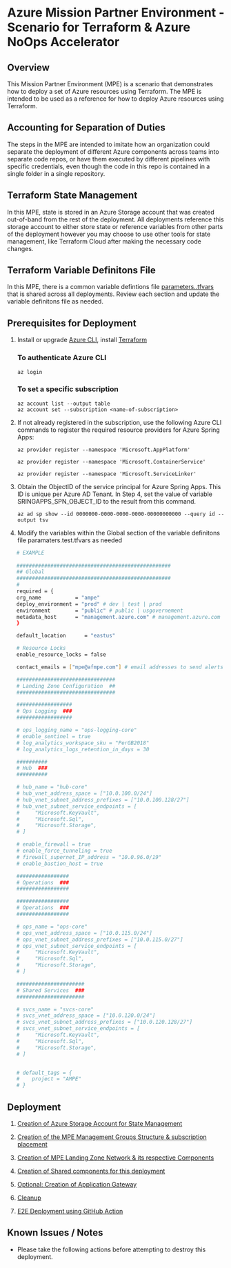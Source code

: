 # Azure Mission Partner Environment - Scenario for Terraform & Azure NoOps Accelerator

## Overview

This Mission Partner Environment (MPE) is a scenario that demonstrates how to deploy a set of Azure resources using Terraform. The MPE is intended to be used as a reference for how to deploy Azure resources using Terraform.

## Accounting for Separation of Duties

The steps in the MPE are intended to imitate how an organization could separate the deployment of different Azure components across teams into separate code repos, or have them executed by different pipelines with specific credentials, even though the code in this repo is contained in a single folder in a single repository.

## Terraform State Management

In this MPE, state is stored in an Azure Storage account that was created out-of-band from the rest of the deployment. All deployments reference this storage account to either store state or reference variables from other parts of the deployment however you may choose to use other tools for state management, like Terraform Cloud after making the necessary code changes.

## Terraform Variable Definitons File

In this MPE, there is a common variable defintions file [parameters.<environment>.tfvars](./tfvars) that is shared across all deployments. Review each section and update the variable definitons file as needed.

## Prerequisites for Deployment

1. Install or upgrade [Azure CLI](https://learn.microsoft.com/cli/azure/install-azure-cli), install [Terraform](https://www.terraform.io/downloads.html)
    
    ### To authenticate Azure CLI
    `az login`

    ### To set a specific subscription
    `az account list --output table`<br>
    `az account set --subscription <name-of-subscription>`

2. If not already registered in the subscription, use the following Azure CLI commands to register the required resource providers for Azure Spring Apps:

    `az provider register --namespace 'Microsoft.AppPlatform'`

    `az provider register --namespace 'Microsoft.ContainerService'`

    `az provider register --namespace 'Microsoft.ServiceLinker'`

3. Obtain the ObjectID of the service principal for Azure Spring Apps. This ID is unique per Azure AD Tenant. In Step 4, set the value of variable SRINGAPPS_SPN_OBJECT_ID to the result from this command.

    `az ad sp show --id 0000000-0000-0000-0000-00000000000 --query id --output tsv`

4. Modify the variables within the Global section of the variable definitons file paramaters.test.tfvars as needed

 ```bash
    # EXAMPLE
    
    ##################################################
    ## Global
    ##################################################
    #
    required = {
    org_name           = "ampe"
    deploy_environment = "prod" # dev | test | prod
    environment        = "public" # public | usgovernement
    metadata_host      = "management.azure.com" # management.azure.com | management.usgovcloudapi.net | management.chinacloudapi.cn | management.microsoftazure.de
    }

    default_location      = "eastus"

    # Resource Locks
    enable_resource_locks = false

    contact_emails = ["mpe@afmpe.com"] # email addresses to send alerts to for this subscription

    ################################
    # Landing Zone Configuration  ##
    ################################

    ##################
    # Ops Logging  ###
    ##################

    # ops_logging_name = "ops-logging-core"
    # enable_sentinel = true
    # log_analytics_workspace_sku = "PerGB2018"
    # log_analytics_logs_retention_in_days = 30

    ##########
    # Hub  ###
    ##########

    # hub_name = "hub-core"
    # hub_vnet_address_space = ["10.0.100.0/24"]
    # hub_vnet_subnet_address_prefixes = ["10.0.100.128/27"]
    # hub_vnet_subnet_service_endpoints = [
    #     "Microsoft.KeyVault",
    #     "Microsoft.Sql",
    #     "Microsoft.Storage",
    # ]

    # enable_firewall = true
    # enable_force_tunneling = true
    # firewall_supernet_IP_address = "10.0.96.0/19"
    # enable_bastion_host = true

    #################
    # Operations  ###
    #################

    #################
    # Operations  ###
    #################

    # ops_name = "ops-core"
    # ops_vnet_address_space = ["10.0.115.0/24"]
    # ops_vnet_subnet_address_prefixes = ["10.0.115.0/27"]
    # ops_vnet_subnet_service_endpoints = [
    #     "Microsoft.KeyVault",
    #     "Microsoft.Sql",
    #     "Microsoft.Storage",
    # ]

    ######################
    # Shared Services  ###
    ######################

    # svcs_name = "svcs-core"
    # svcs_vnet_address_space = ["10.0.120.0/24"]
    # svcs_vnet_subnet_address_prefixes = ["10.0.120.128/27"]
    # svcs_vnet_subnet_service_endpoints = [
    #     "Microsoft.KeyVault",
    #     "Microsoft.Sql",
    #     "Microsoft.Storage",
    # ]


    # default_tags = { 
    #    project = "AMPE"
    # }
```

## Deployment

1. [Creation of Azure Storage Account for State Management](./docs/State-Storage.md)

2. [Creation of the MPE Management Groups Structure & subscription placement](./docs/Management-Groups.md)

3. [Creation of MPE Landing Zone Network & its respective Components](./docs/LZ-Network.md)

4. [Creation of Shared components for this deployment](./docs/LZ-SharedResources.md)

5. [Optional: Creation of Application Gateway](./docs/LZ-AppGateway.md)

6. [Cleanup](./docs/cleanup.md)

7. [E2E Deployment using GitHub Action](./docs/e2e-githubaction.md)

## Known Issues / Notes

- Please take the following actions before attempting to destroy this deployment.
